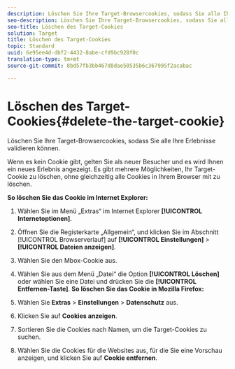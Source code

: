```yaml
---
description: Löschen Sie Ihre Target-Browsercookies, sodass Sie alle Ihre Erlebnisse validieren können.
seo-description: Löschen Sie Ihre Target-Browsercookies, sodass Sie alle Ihre Erlebnisse validieren können.
seo-title: Löschen des Target-Cookies
solution: Target
title: Löschen des Target-Cookies
topic: Standard
uuid: 6e95ee4d-dbf2-4432-8abe-cfd9bc928f0c
translation-type: tm+mt
source-git-commit: 8bd57fb3bb467d8dae50535b6c367995f2acabac

---
```



# Löschen des Target-Cookies{#delete-the-target-cookie}

Löschen Sie Ihre Target-Browsercookies, sodass Sie alle Ihre Erlebnisse validieren können.

Wenn es kein Cookie gibt, gelten Sie als neuer Besucher und es wird Ihnen ein neues Erlebnis angezeigt. Es gibt mehrere Möglichkeiten, Ihr Target-Cookie zu löschen, ohne gleichzeitig alle Cookies in Ihrem Browser mit zu löschen.

**So löschen Sie das Cookie im Internet Explorer:**

1. Wählen Sie im Menü „Extras“ im Internet Explorer **[!UICONTROL Internetoptionen]**.
1. Öffnen Sie die Registerkarte „Allgemein“, und klicken Sie im Abschnitt [!UICONTROL Browserverlauf] auf **[!UICONTROL Einstellungen]** &gt; **[!UICONTROL Dateien anzeigen]**.
1. Wählen Sie den Mbox-Cookie aus.
1. Wählen Sie aus dem Menü „Datei“ die Option **[!UICONTROL Löschen]** oder wählen Sie eine Datei und drücken Sie die **[!UICONTROL Entfernen-Taste]**.
   **So löschen Sie das Cookie in Mozilla Firefox:**

1. Wählen Sie **Extras** &gt; **Einstellungen** &gt; **Datenschutz** aus.

1. Klicken Sie auf **Cookies anzeigen**.
1. Sortieren Sie die Cookies nach Namen, um die Target-Cookies zu suchen.
1. Wählen Sie die Cookies für die Websites aus, für die Sie eine Vorschau anzeigen, und klicken Sie auf **Cookie entfernen**.

